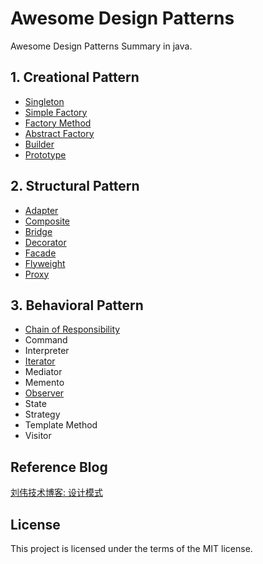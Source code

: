 # Awesome Design Patterns
Awesome Design Patterns Summary in java.

## 1. Creational Pattern
- [Singleton](https://github.com/SunnyMarkLiu/AwesomeDesignPatterns/tree/master/CreationalPattern/Singleton)
- [Simple Factory](https://github.com/SunnyMarkLiu/AwesomeDesignPatterns/tree/master/CreationalPattern/SimpleFactory)
- [Factory Method](https://github.com/SunnyMarkLiu/Awesome-Design-Patterns/tree/master/CreationalPattern/FactoryMethod)
- [Abstract Factory](https://github.com/SunnyMarkLiu/Awesome-Design-Patterns/tree/master/CreationalPattern/AbstractFactory)
- [Builder](https://github.com/SunnyMarkLiu/Awesome-Design-Patterns/tree/master/CreationalPattern/Builder)
- [Prototype](https://github.com/SunnyMarkLiu/Awesome-Design-Patterns/tree/master/CreationalPattern/Prototype)

## 2. Structural Pattern
- [Adapter](https://github.com/SunnyMarkLiu/Awesome-Design-Patterns/tree/master/StructuralPattern/Adapter)
- [Composite](https://github.com/SunnyMarkLiu/Awesome-Design-Patterns/tree/master/StructuralPattern/Composite)
- [Bridge](https://github.com/SunnyMarkLiu/Awesome-Design-Patterns/tree/master/StructuralPattern/Bridge)
- [Decorator](https://github.com/SunnyMarkLiu/Awesome-Design-Patterns/tree/master/StructuralPattern/Decorator)
- [Facade](https://github.com/SunnyMarkLiu/Awesome-Design-Patterns/tree/master/StructuralPattern/Facade)
- [Flyweight](https://github.com/SunnyMarkLiu/Awesome-Design-Patterns/tree/master/StructuralPattern/Flyweight)
- [Proxy](https://github.com/SunnyMarkLiu/Awesome-Design-Patterns/tree/master/StructuralPattern/Proxy)

## 3. Behavioral Pattern
- [Chain of Responsibility](https://github.com/SunnyMarkLiu/Awesome-Design-Patterns/tree/master/BehavioralPattern/ChainOfResponsibility)
- Command
- Interpreter
- [Iterator](https://github.com/SunnyMarkLiu/Awesome-Design-Patterns/tree/master/BehavioralPattern/Iterator)
- Mediator
- Memento
- [Observer](https://github.com/SunnyMarkLiu/Awesome-Design-Patterns/tree/master/BehavioralPattern/Observer)
- State
- Strategy
- Template Method
- Visitor

## Reference Blog
[刘伟技术博客: 设计模式](http://blog.csdn.net/lovelion/article/details/17517213)

## License

This project is licensed under the terms of the MIT license.
